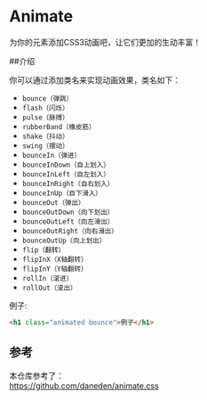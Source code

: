 # Animate
为你的元素添加CSS3动画吧，让它们更加的生动丰富！<br/>

##介绍

你可以通过添加类名来实现动画效果，类名如下：

  * `bounce（弹跳）`
  * `flash（闪烁）`
  * `pulse（脉搏）`
  * `rubberBand（橡皮筋）`
  * `shake（抖动）`
  * `swing（摆动）`
  * `bounceIn（弹进）`
  * `bounceInDown（自上划入）`
  * `bounceInLeft（自左划入）`
  * `bounceInRight（自右划入）`
  * `bounceInUp（自下滑入）`
  * `bounceOut（弹出）`
  * `bounceOutDown（向下划出）`
  * `bounceOutLeft（向左滑出）`
  * `bounceOutRight（向右滑出）`
  * `bounceOutUp（向上划出）`
  * `flip（翻转）`
  * `flipInX（X轴翻转）`
  * `flipInY（Y轴翻转）`
  * `rollIn（滚进）`
  * `rollOut（滚出）`
  
例子:
```html
<h1 class="animated bounce">例子</h1>
```
## 参考
本仓库参考了：<br/>
https://github.com/daneden/animate.css
